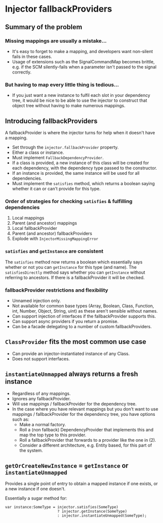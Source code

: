 # Injector fallbackProviders

## Summary of the problem

### Missing mappings are usually a mistake...

- It's easy to forget to make a mapping, and developers want non-silent fails in these cases.
- Usage of extensions such as the SignalCommandMap becomes brittle, e.g. if the SCM silently-fails when a parameter isn't passed to the signal correctly.

### But having to map every little thing is tedious...

- If you just want a new instance to fulfil each slot in your dependency tree, it would be nice to be able to use the injector to construct that object tree without having to make numerous mappings.

## Introducing fallbackProviders

A fallbackProvider is where the injector turns for help when it doesn't have a mapping.

- Set through the `injector.fallbackProvider` property.
- Either a class or instance.
- Must implement `FallbackDependencyProvider`.
- If a class is provided, a new instance of this class will be created for each dependency, with the dependency type passed to the constructor.
- If an instance is provided, the same instance will be used for all dependencies.
- Must implement the `satisfies` method, which returns a boolean saying whether it can or can't provide for this type.

### Order of strategies for checking `satisfies` & fulfilling dependencies

1. Local mappings
2. Parent (and ancestor) mappings
3. Local fallbackProvider
4. Parent (and ancestor) fallbackProviders
5. Explode with `InjectorMissingMappingError`

### `satisfies` and `getInstance` are consistent

The `satisfies` method now returns a boolean which essentially says whether or not you can `getInstance` for this type (and name).
The `satisfiesDirectly` method says whether you can `getInstance` without referring to ancestors.
If there is a fallbackProvider it will be checked.

### fallbackProvider restrictions and flexibility

- Unnamed injection only.
- Not available for common base types (Array, Boolean, Class, Function, int, Number, Object, String, uint) as these aren't sensible without names.
- Can support injection of interfaces if the fallbackProvider supports this.
- Can support async providers if you return a promise.
- Can be a facade delegating to a number of custom fallbackProviders.

## `ClassProvider` fits the most common use case

- Can provide an injector-instantiated instance of any Class.
- Does not support interfaces.

## `instantiateUnmapped` always returns a fresh instance

- Regardless of any mappings.
- Ignores any fallbackProvider.
- Will use mappings / fallbackProvider for the dependency tree.
- In the case where you have relevant mappings but you don't want to use mappings / fallbackProvider for the dependency tree, you have options such as:
	* Make a normal factory.
	* Roll a (non fallback) DependencyProvider that implements this and map the top type to this provider.
	* Roll a fallbackProvider that forwards to a provider like the one in (2).
	* Consider a different architecture, e.g. Entity based, for this part of the system.

## `getOrCreateNewInstance` = `getInstance` or `instantiateUnmapped`

Provides a single point of entry to obtain a mapped instance if one exists, or a new instance if one doesn't.

Essentially a sugar method for:	
	
	var instance:SomeType = injector.satisfies(SomeType)
							? injector.getInstance(SomeType)
							: injector.instantiateUnmapped(SomeType);


